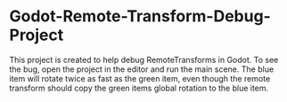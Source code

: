 # Godot-Remote-Transform-Debug-Project

This project is created to help debug RemoteTransforms in Godot.
To see the bug, open the project in the editor and run the main scene.
The blue item will rotate twice as fast as the green item, even though the remote transform should copy the green items global rotation to the blue item.

